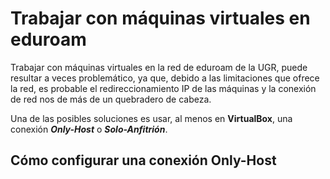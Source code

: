 # Trabajar con máquinas virtuales en eduroam

Trabajar con máquinas virtuales en la red de eduroam de la UGR, puede resultar a veces problemático, ya que, debido a las limitaciones que ofrece la red, es probable el redireccionamiento IP de las máquinas y la conexión de red nos de más de un quebradero de cabeza.

Una de las posibles soluciones es usar, al menos en __VirtualBox__, una conexión ___Only-Host___ o ___Solo-Anfitrión___.

## Cómo configurar una conexión Only-Host
